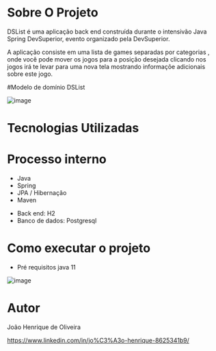# Sobre O Projeto

DSList  é uma aplicação back end construída durante o intensivão Java Spring DevSuperior, evento organizado pela DevSuperior.

A aplicação consiste em uma lista de games separadas por categorias , onde você pode mover os jogos para a posição desejada clicando nos jogos irá te levar para uma nova tela mostrando informaçõe adicionais sobre este jogo.


#Modelo de domínio DSList 

![image](https://github.com/joaohenriDev/DSList/assets/118625621/128d6127-d396-4832-8197-12efc1ec5d4c)

# Tecnologias Utilizadas 

# Processo interno 

- Java
- Spring 
- JPA / Hibernação
- Maven

* Back end: H2
* Banco de dados: Postgresql

# Como executar o projeto

- Pré requisitos java 11

![image](https://github.com/joaohenriDev/DSList/assets/118625621/69fd56a8-085f-423f-87e0-c1e727b17d9d)


# Autor 

João Henrique de Oliveira 

https://www.linkedin.com/in/jo%C3%A3o-henrique-8625341b9/
